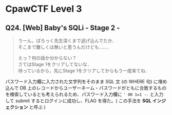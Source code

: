 # CpawCTF Level 3

## Q24. [Web] Baby's SQLi - Stage 2 -

> うーん，ぱろっく先生深くまで逃げ込んでたか．  
> そこまで難しくは無いと思うんだけども……． 
>
> えっ？何の話か分からない？  
> さてはStage 1をクリアしてないな．  
> 待っているから，先にStage 1をクリアしてからもう一度来てね．

パスワード入力欄に入力された文字列をそのまま SQL 文 (の WHERE 句) に埋め込んで DB 上のレコードからユーザーネーム・パスワードがともに合致するものを検索しているとも考えられるため、パスワード入力欄に ``' OR 1=1 --`` と入力して submit するとログインに成功し、FLAG を得た。( この手法を **SQL インジェクション** と呼ぶ )

